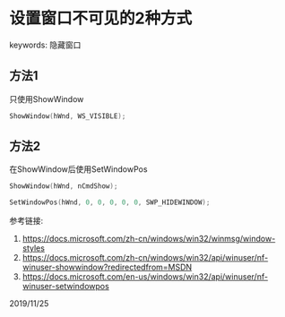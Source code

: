 # 设置窗口不可见的2种方式

keywords: 隐藏窗口  

## 方法1  
只使用ShowWindow  
```c
ShowWindow(hWnd, WS_VISIBLE);
```

## 方法2
在ShowWindow后使用SetWindowPos  
```c
ShowWindow(hWnd, nCmdShow);

SetWindowPos(hWnd, 0, 0, 0, 0, 0, SWP_HIDEWINDOW);
```

参考链接:  
1. https://docs.microsoft.com/zh-cn/windows/win32/winmsg/window-styles  
2. https://docs.microsoft.com/zh-cn/windows/win32/api/winuser/nf-winuser-showwindow?redirectedfrom=MSDN  
3. https://docs.microsoft.com/en-us/windows/win32/api/winuser/nf-winuser-setwindowpos  


2019/11/25  
